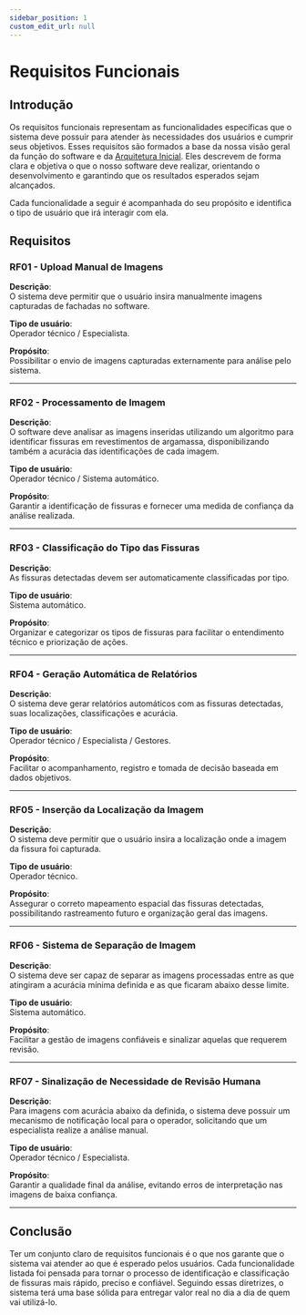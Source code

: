 ```yaml
---
sidebar_position: 1
custom_edit_url: null
---
```


# Requisitos Funcionais

## Introdução
Os requisitos funcionais representam as funcionalidades específicas que o sistema deve possuir para atender às necessidades dos usuários e cumprir seus objetivos. Esses requisitos são formados a base da nossa visão geral da função do software e da [Arquitetura Inicial](./Arquitetura_Inicial.md). Eles descrevem de forma clara e objetiva o que o nosso software deve realizar, orientando o desenvolvimento e garantindo que os resultados esperados sejam alcançados.

Cada funcionalidade a seguir é acompanhada do seu propósito e identifica o tipo de usuário que irá interagir com ela.

## Requisitos

### RF01 - Upload Manual de Imagens
**Descrição**:  
O sistema deve permitir que o usuário insira manualmente imagens capturadas de fachadas no software.

**Tipo de usuário**:  
Operador técnico / Especialista.

**Propósito**:  
Possibilitar o envio de imagens capturadas externamente para análise pelo sistema.

---

### RF02 - Processamento de Imagem
**Descrição**:  
O software deve analisar as imagens inseridas utilizando um algoritmo para identificar fissuras em revestimentos de argamassa, disponibilizando também a acurácia das identificações de cada imagem.

**Tipo de usuário**:  
Operador técnico / Sistema automático.

**Propósito**:  
Garantir a identificação de fissuras e fornecer uma medida de confiança da análise realizada.

---

### RF03 - Classificação do Tipo das Fissuras
**Descrição**:  
As fissuras detectadas devem ser automaticamente classificadas por tipo.

**Tipo de usuário**:  
Sistema automático.

**Propósito**:  
Organizar e categorizar os tipos de fissuras para facilitar o entendimento técnico e priorização de ações.

---

### RF04 - Geração Automática de Relatórios
**Descrição**:  
O sistema deve gerar relatórios automáticos com as fissuras detectadas, suas localizações, classificações e acurácia.

**Tipo de usuário**:  
Operador técnico / Especialista / Gestores.

**Propósito**:  
Facilitar o acompanhamento, registro e tomada de decisão baseada em dados objetivos.

---

### RF05 - Inserção da Localização da Imagem
**Descrição**:  
O sistema deve permitir que o usuário insira a localização onde a imagem da fissura foi capturada.

**Tipo de usuário**:  
Operador técnico.

**Propósito**:  
Assegurar o correto mapeamento espacial das fissuras detectadas, possibilitando rastreamento futuro e organização geral das imagens.

---

### RF06 - Sistema de Separação de Imagem
**Descrição**:  
O sistema deve ser capaz de separar as imagens processadas entre as que atingiram a acurácia mínima definida e as que ficaram abaixo desse limite.

**Tipo de usuário**:  
Sistema automático.

**Propósito**:  
Facilitar a gestão de imagens confiáveis e sinalizar aquelas que requerem revisão.

---

### RF07 - Sinalização de Necessidade de Revisão Humana
**Descrição**:  
Para imagens com acurácia abaixo da definida, o sistema deve possuir um mecanismo de notificação local para o operador, solicitando que um especialista realize a análise manual.

**Tipo de usuário**:  
Operador técnico / Especialista.

**Propósito**:  
Garantir a qualidade final da análise, evitando erros de interpretação nas imagens de baixa confiança.

---

## Conclusão
Ter um conjunto claro de requisitos funcionais é o que nos garante que o sistema vai atender ao que é esperado pelos usuários. Cada funcionalidade listada foi pensada para tornar o processo de identificação e classificação de fissuras mais rápido, preciso e confiável. Seguindo essas diretrizes, o sistema terá uma base sólida para entregar valor real no dia a dia de quem vai utilizá-lo.
